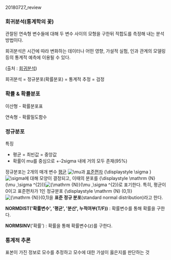 20180727_review

### 회귀분석(통계학의 꽃)

관찰된 연속형 변수들에 대해 두 변수 사이의 모형을 구한뒤 적합도를 측정해 내는 분석 방법이다.

회귀분석은 시간에 따라 변화하는 데이터나 어떤 영향, 가설적 실험, 인과 관계의 모델링등의 통계적 예측에 이용될 수 있다. 

(출처 : [회귀분석](https://ko.wikipedia.org/wiki/%ED%9A%8C%EA%B7%80_%EB%B6%84%EC%84%9D))

회귀분석 = 정규분포(확률분포) = 통계적 추정 = 검정





### 확률 & 확률분포

이산형 - 확률분포표

연속형 - 확률밀도함수





### 정규분포

특징

- 평균 = 최빈값 = 중앙값
- 확률이 mu를 중심으로 +-2sigma 내에 거의 모두 존재(95%)

정규분포는 2개의 매개 변수 [평균](https://ko.wikipedia.org/wiki/%ED%8F%89%EA%B7%A0_(%ED%86%B5%EA%B3%84%ED%95%99)) ![\mu ](https://wikimedia.org/api/rest_v1/media/math/render/svg/9fd47b2a39f7a7856952afec1f1db72c67af6161)과 [표준편차](https://ko.wikipedia.org/wiki/%ED%91%9C%EC%A4%80%ED%8E%B8%EC%B0%A8) {\displaystyle \sigma }![\sigma ](https://wikimedia.org/api/rest_v1/media/math/render/svg/59f59b7c3e6fdb1d0365a494b81fb9a696138c36)에 대해 모양이 결정되고, 이때의 분포를 {\displaystyle \mathrm {N} (\mu ,\sigma ^{2})}![{\mathrm  {N}}(\mu ,\sigma ^{2})](https://wikimedia.org/api/rest_v1/media/math/render/svg/997f90ed5b7e90906f4bdd6b1a377507b8439dbc)로 표기한다. 특히, 평균이 0이고 표준편차가 1인 정규분포 {\displaystyle \mathrm {N} (0,1)}![{\mathrm  {N}}(0,1)](https://wikimedia.org/api/rest_v1/media/math/render/svg/d15a45b474dded72fba385afd8397325a74d8986)을 **표준 정규 분포**(standard normal distribution)라고 한다. 

**NORMDIST('확률변수', '평균', '분산', 누적여부(T/F))** : 확률변수를 통해 확률을 구한다.

**NORMSINV**('확률') : 확률을 통해 확률변수(z)를 구한다.



### 통계적 추론

표본이 가진 정보로 모수를 추정하고 모수에 대한 가설이 옳은지를 판단하는 것




